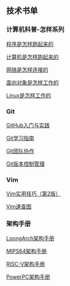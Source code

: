 
## 技术书单

### 计算机科普-怎样系列

[程序是怎样跑起来的](https://liuhanxu.gitee.io/mypdf/web/viewer.html?file=How_Work/How_Program_Works.pdf)

[计算机是怎样跑起来的](https://liuhanxu.gitee.io/mypdf/web/viewer.html?file=How_Work/How_Computers_Work.pdf)

[网络是怎样连接的](https://liuhanxu.gitee.io/mypdf/web/viewer.html?file=How_Work/How_Networks_Work.pdf)

[面向对象是怎样工作的](https://liuhanxu.gitee.io/mypdf/web/viewer.html?file=How_Work/How_Objects_Work.pdf)

[Linux是怎样工作的](https://liuhanxu.gitee.io/mypdf/web/viewer.html?file=How_Work/How_Linux_Works.pdf.pdf)

### Git

[GitHub入门与实践](https://liuhanxu.gitee.io/mypdf/web/viewer.html?file=Git/GitHub_Basics_and_Practice.pdf)

[Git学习指南](https://liuhanxu.gitee.io/mypdf/web/viewer.html?file=Git/Git_Learning_Guide.pdf)

[Git团队协作](https://liuhanxu.gitee.io/mypdf/web/viewer.html?file=Git/Git_for_Teams.pdf)

[Git版本控制管理](https://liuhanxu.gitee.io/mypdf/web/viewer.html?file=Git/Version_Control_with_Git.pdf)

### Vim

[Vim实用技巧（第2版）](https://liuhanxu.gitee.io/mypdf/web/viewer.html?file=Vim/Practical_Vim.pdf)

[Vim速查图](https://liuhanxu.gitee.io/mypdf/web/viewer.html?file=Vim/Vim_Cheat_Sheet.pdf)

### 架构手册

[LoongArch架构手册](https://liuhanxu.gitee.io/mypdf/web/viewer.html?file=ISA_Manual/LoongArch_ISA.pdf)

[MIPS64架构手册](https://liuhanxu.gitee.io/mypdf/web/viewer.html?file=ISA_Manual/MIPS64_ISA.pdf)

[RISC-V架构手册](https://liuhanxu.gitee.io/mypdf/web/viewer.html?file=ISA_Manual/RISC_V__ISA.pdf)

[PowerPC架构手册](https://liuhanxu.gitee.io/mypdf/web/viewer.html?file=ISA_Manual/PowerPC_ISA.pdf)


<!-- 使用方法 -->
<!-- 1. 把 pdf 文件放入 web 文件夹下，修改README.md并导出为index.html。-->
<!-- 2. git 提交到远程，并手动更新下 pages 服务。-->
<!-- 3. 使用如下链接，填写文件名 xx，在线浏览 pdf 文件。 -->
<!-- https://liuhanxu.gitee.io/pdf/web/viewer.html?file=xx.pdf -->




